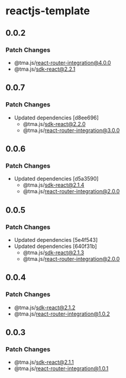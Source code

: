# reactjs-template

## 0.0.2

### Patch Changes

- @tma.js/react-router-integration@4.0.0
- @tma.js/sdk-react@2.2.1

## 0.0.7

### Patch Changes

- Updated dependencies [d8ee696]
  - @tma.js/sdk-react@2.2.0
  - @tma.js/react-router-integration@3.0.0

## 0.0.6

### Patch Changes

- Updated dependencies [d5a3590]
  - @tma.js/sdk-react@2.1.4
  - @tma.js/react-router-integration@2.0.0

## 0.0.5

### Patch Changes

- Updated dependencies [5e4f543]
- Updated dependencies [640f31b]
  - @tma.js/sdk-react@2.1.3
  - @tma.js/react-router-integration@2.0.0

## 0.0.4

### Patch Changes

- @tma.js/sdk-react@2.1.2
- @tma.js/react-router-integration@1.0.2

## 0.0.3

### Patch Changes

- @tma.js/sdk-react@2.1.1
- @tma.js/react-router-integration@1.0.1
